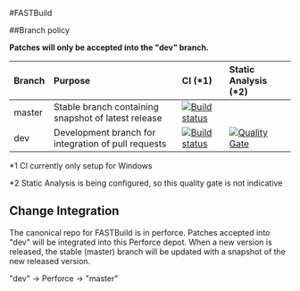 #FASTBuild

##Branch policy

**Patches will only be accepted into the "dev" branch.**

| Branch | Purpose | CI (*1) | Static Analysis (*2) |
| :----- | :----- | :----- | :----- |
| master | Stable branch containing snapshot of latest release | [![Build status](https://ci.appveyor.com/api/projects/status/yqgusnykxs383oa6/branch/master?svg=true)](https://ci.appveyor.com/project/ffulin/fastbuild/branch/master) | |
| dev    | Development branch for integration of pull requests | [![Build status](https://ci.appveyor.com/api/projects/status/yqgusnykxs383oa6/branch/dev?svg=true)](https://ci.appveyor.com/project/ffulin/fastbuild/branch/dev) | [![Quality Gate](https://sonarqube.com/api/badges/gate?key=fastbuild)](https://sonarqube.com/dashboard/index/fastbuild) |
\*1 CI currently only setup for Windows

\*2 Static Analysis is being configured, so this quality gate is not indicative

## Change Integration

The canonical repo for FASTBuild is in perforce. Patches accepted into "dev" will be integrated into this Perforce depot.
When a new version is released, the stable (master) branch will be updated with a snapshot of the new released version.

"dev" -> Perforce -> "master"
